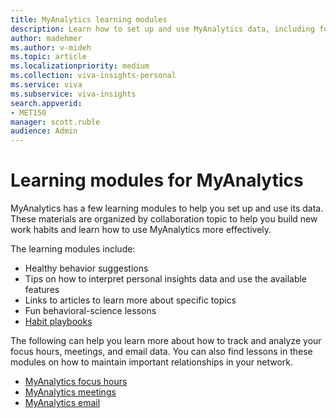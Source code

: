 ```yaml
---
title: MyAnalytics learning modules
description: Learn how to set up and use MyAnalytics data, including focus hours, meetings, email, and after hours data
author: madehmer
ms.author: v-mideh
ms.topic: article
ms.localizationpriority: medium 
ms.collection: viva-insights-personal 
ms.service: viva 
ms.subservice: viva-insights 
search.appverid: 
- MET150 
manager: scott.ruble
audience: Admin
---
```


# Learning modules for MyAnalytics

MyAnalytics has a few learning modules to help you set up and use its data. These materials are organized by collaboration topic to help you build new work habits and learn how to use MyAnalytics more effectively.

The learning modules include:

* Healthy behavior suggestions
* Tips on how to interpret personal insights data and use the available features
* Links to articles to learn more about specific topics
* Fun behavioral-science lessons
* [Habit playbooks](Adopt-habit-playbooks.md)


The following can help you learn more about how to track and analyze your focus hours, meetings, and email data. You can also find lessons in these modules on how to maintain important relationships in your network.

* [MyAnalytics focus hours](https://download.microsoft.com/download/f/3/d/f3ddfd34-75d3-4c93-8fae-51c5475567d8/MyAnalytics-focus-hours-september-2018.pdf)
* [MyAnalytics meetings](https://download.microsoft.com/download/5/b/5/5b5ad4f7-1dc0-4872-ae54-0021d882f55e/MyAnalytics-meetings-september-2018.pdf)
* [MyAnalytics email](https://download.microsoft.com/download/2/4/a/24af4953-fa8c-479f-bf1f-50e761531e0a/MyAnalytics-email-september-2018.pdf)
